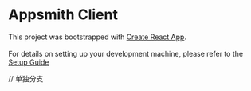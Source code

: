 <!--
 * @Author: Narcissus 577008637@qq.com
 * @Date: 2022-10-12 10:59:41
 * @LastEditors: Narcissus 577008637@qq.com
 * @LastEditTime: 2022-10-12 17:31:29
 * @FilePath: \test-appsmith-fork\app\client\README.md
 * @Description: 这是默认设置,请设置`customMade`, 打开koroFileHeader查看配置 进行设置: https://github.com/OBKoro1/koro1FileHeader/wiki/%E9%85%8D%E7%BD%AE
-->
# Appsmith Client
This project was bootstrapped with [Create React App](https://github.com/facebook/create-react-app).
<br><br> 
For details on setting up your development machine, please refer to the [Setup Guide](../../contributions/ClientSetup.md)

// 单独分支
